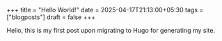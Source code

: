 +++
title = "Hello World!"
date = 2025-04-17T21:13:00+05:30
tags = ["blogposts"]
draft = false
+++

Hello, this is my first post upon migrating to Hugo for generating my site.
